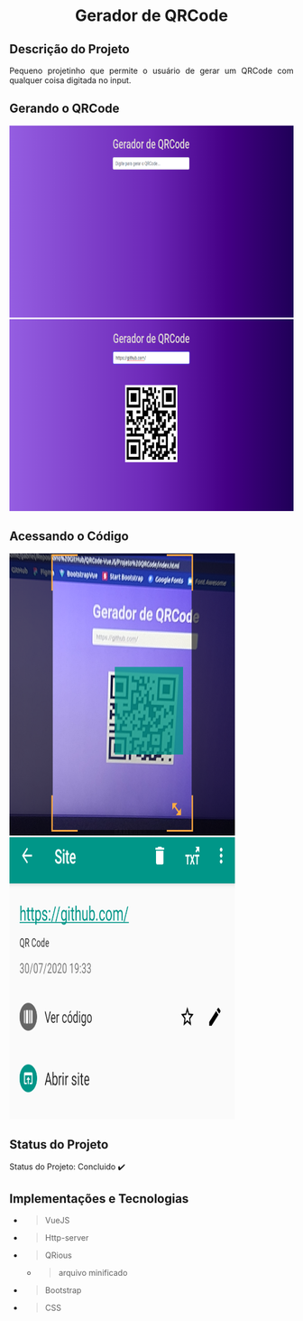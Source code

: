 <h1 align="center"> Gerador de QRCode </h1>

## Descrição do Projeto
<p align="justify"> Pequeno projetinho que permite o usuário de gerar um QRCode com qualquer coisa digitada no input. </p>

## Gerando o QRCode
<div style="text-align:center">
    <img src="https://github.com/GabrielDimaa/QRCode-VueJS/blob/master/Projeto%20QRCode/assets/print1.png" width="600px" height="340px"/>
</div>
<div style="text-align:center">
    <img src="https://github.com/GabrielDimaa/QRCode-VueJS/blob/master/Projeto%20QRCode/assets/print2.png" width="600px" height="340px"/>
</div>

## Acessando o Código 
<div>
    <img src="https://github.com/GabrielDimaa/QRCode-VueJS/blob/master/Projeto%20QRCode/assets/print3.png" width="400px" height="500px"/>
    <img src="https://github.com/GabrielDimaa/QRCode-VueJS/blob/master/Projeto%20QRCode/assets/print4.png" width="400px" height="500px"/>
</div>

## Status do Projeto
Status do Projeto: Concluido :heavy_check_mark:
        
## Implementações e Tecnologias
- > VueJS
- > Http-server
- > QRious
    - > arquivo minificado
- > Bootstrap
- > CSS
